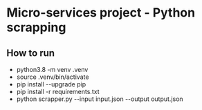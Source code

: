# Micro-services project - Python scrapping

## How to run

- python3.8 -m venv .venv
- source .venv/bin/activate
- pip install --upgrade pip
- pip install -r requirements.txt
- python scrapper.py --input input.json --output output.json